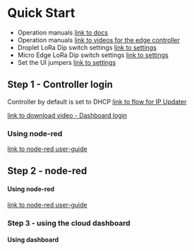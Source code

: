 # Quick Start
 - Operation manuals [link to docs](https://github.com/NubeIO/nube-help/tree/master/user-manuals)
  - Operation manuals [link to videos for the edge controller](https://github.com/NubeIO/nube-help/tree/master/videos-edge-dashboard)
  - Droplet LoRa Dip switch settings [link to settings](https://github.com/NubeIO/nube-help/blob/master/lora/droplets/help.md)
  - Micro Edge LoRa Dip switch settings [link to settings](https://github.com/NubeIO/nube-help/blob/master/lora/micro-edge/help.md)
  - Set the UI jumpers [link to settings](https://github.com/NubeIO/nube-help/blob/master/edge-io-28/UI-Settings.md)



## Step 1 - Controller login 

Controller by default is set to DHCP
[link to flow for IP Updater](https://github.com/NubeIO/nube-help/blob/master/flows-edge-io-controller/updateIP.json)


[link to download video - Dashboard login](https://github.com/NubeIO/nube-help/raw/master/videos-edge-dashboard/1%20-%20Login%20to%20Dashboard.mp4)


### Using node-red

[link to node-red user-guide](https://nodered.org/docs/user-guide/)





## Step 2 - node-red

#### Using node-red

[link to node-red user-guide](https://nodered.org/docs/user-guide/)



### Step 3 - using the cloud dashboard

#### Using dashboard
